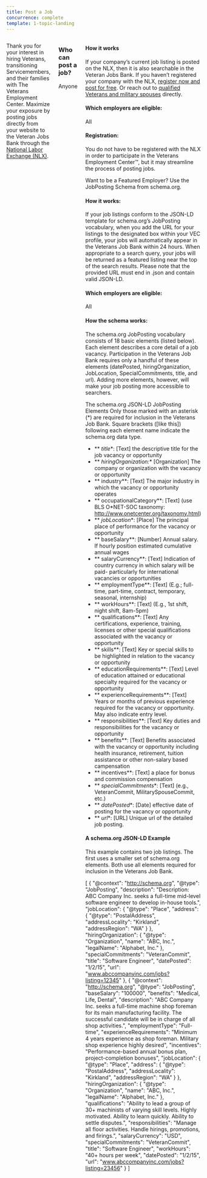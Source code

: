 ```yaml
---
title: Post a Job
concurrence: complete
template: 1-topic-landing
---
```


<div class="main" role="main" markdown="0">

<div class="section one" markdown="0">
<div class="primary" markdown="0">
<div class="row" markdown="0">
<div class="small-12 columns" markdown="0">

<div markdown="1">

Thank you for your interest in hiring Veterans, transitioning Servicemembers, and their families with The Veterans Employment Center. Maximize your exposure by posting jobs directly from your website to the Veteran Jobs Bank through the [National Labor Exchange (NLX)](https://us.jobs/postajobpartner.asp?partner=ebenefits). 

</div>

<div class="call-out" markdown="1">

### Who can post a job? 

Anyone

</div>

<div markdown="1">

#### How it works 

If your company’s current job listing is posted on the NLX, then it is also searchable in the Veteran Jobs Bank. If you haven’t registered your company with the NLX, [register now and post for free](https://us.jobs/postajobpartner.asp?partner=ebenefits). 
Or reach out to [qualified Veterans and military spouses](/_dummy-placeholder.html) directly.

#### Which employers are eligible:
All

#### Registration:

You do not have to be registered with the NLX in order to participate in the Veterans Employment Center™, but it may streamline the process of posting jobs.

Want to be a Featured Employer? Use the JobPosting Schema from schema.org.

#### How it works:

If your job listings conform to the JSON-LD template for schema.org’s JobPosting vocabulary, when you add the URL for your listings to the designated box within your VEC profile, your jobs will automatically appear in the Veterans Job Bank within 24 hours. When appropriate to a search query, your jobs will be returned as a featured listing near the top of the search results. Please note that the provided URL must end in .json and contain valid JSON-LD.

#### Which employers are eligible:

All

#### How the schema works:

The schema.org JobPosting vocabulary consists of 18 basic elements (listed below). Each element describes a core detail of a job vacancy. Participation in the Veterans Job Bank requires only a handful of these elements (datePosted, hiringOrganization, JobLocation, SpecialCommitments, title, and url). Adding more elements, however, will make your job posting more accessible to searchers.

The schema.org JSON-LD JobPosting Elements
Only those marked with an asterisk (*) are required for inclusion in the Veterans Job Bank. Square brackets ([like this]) following each element name indicate the schema.org data type.

- ** *title**: [Text] the descriptive title for the job vacancy or opportunity
- ** *hiringOrganization:** [Organization] The company or organization with the vacancy or opportunity
- ** industry**: [Text] The major industry in which the vacancy or opportunity operates
- ** occupationalCategory**: [Text] (use BLS O*NET-SOC taxonomy: http://www.onetcenter.org/taxonomy.html)
- ** *jobLocation**: [Place] The principal place of performance for the vacancy or opportunity
- ** baseSalary**: [Number] Annual salary. If hourly position estimated cumulative annual wages
- ** salaryCurrency**: [Text] Indication of country currency in which salary will be paid- particularly for international vacancies or opportunities
- ** employmentType**: [Text] (E.g.; full-time, part-time, contract, temporary, seasonal, internship)
- ** workHours**: [Text] (E.g., 1st shift, night shift, 8am-5pm)
- ** qualifications**: [Text] Any certifications, experience, training, licenses or other special qualifications associated with the vacancy or opportunity
- ** skills**: [Text] Key or special skills to be highlighted in relation to the vacancy or opportunity
- ** educationRequirements**: [Text] Level of education attained or educational specialty required for the vacancy or opportunity
- ** experienceRequirements**: [Text] Years or months of previous experience required for the vacancy or opportunity. May also indicate entry level.
- ** responsibilities**: [Text] Key duties and responsibilities for the vacancy or opportunity
- ** benefits**: [Text] Benefits associated with the vacancy or opportunity including health insurance, retirement, tuition assistance or other non-salary based campensation
- ** incentives**: [Text] a place for bonus and commission compensation
- ** *specialCommitments**: [Text] (e.g., VeteranCommit, MilitarySpouseCommit, etc.)
- ** *datePosted**: [Date] effective date of posting for the vacancy or opportunity
- ** *url**: [URL] Unique url of the detailed job posting.

#### A schema.org JSON-LD Example

This example contains two job listings. The first uses a smaller set of schema.org elements. Both use all elements required for inclusion in the Veterans Job Bank. 
          

[
  {
    "@context": "http://schema.org",
    "@type": "JobPosting",
    "description": "Description: ABC Company Inc. seeks a full-time mid-level software engineer to develop in-house tools.",
    "jobLocation": {
      "@type": "Place",
      "address": {
        "@type": "PostalAddress",
        "addressLocality": "Kirkland",
        "addressRegion": "WA"
      }
    },
    "hiringOrganization": {
      "@type": "Organization",
      "name": "ABC, Inc.",
      "legalName": "Alphabet, Inc."
    },
    "specialCommitments": "VeteranCommit",
    "title": "Software Engineer",
    "datePosted": "1/2/15",
    "url": "www.abccompanyinc.com/jobs?listing=12345"
  },
  {
    "@context": "http://schema.org",
    "@type": "JobPosting",
    "baseSalary": "100000",
    "benefits": "Medical, Life, Dental",
    "description": "ABC Company Inc. seeks a full-time machine shop foreman for its main manufacturing facility. The successful candidate will be in charge of all shop activities.",
    "employmentType": "Full-time",
    "experienceRequirements": "Minimum 4 years experience as shop foreman. Military shop experience highly desired",
    "incentives": "Performance-based annual bonus plan, project-completion bonuses",
    "jobLocation": {
      "@type": "Place",
      "address": {
        "@type": "PostalAddress",
        "addressLocality": "Kirkland",
        "addressRegion": "WA"
      }
    },
    "hiringOrganization": {
      "@type": "Organization",
      "name": "ABC, Inc.",
      "legalName": "Alphabet, Inc."
    },
    "qualifications": "Ability to lead a group of 30+ machinists of varying skill levels. Highly motivated. Ability to learn quickly. Ability to settle disputes.",
    "responsibilities": "Manage all floor activities. Handle hirings, promotions, and firings.",
    "salaryCurrency": "USD",
    "specialCommitments": "VeteranCommit",
    "title": "Software Engineer",
    "workHours": "40+ hours per week",
    "datePosted": "1/2/15",
    "url": "www.abccompanyinc.com/jobs?listing=23456"
  }
]


</pre>        
</div>
</div>
</div>
</div>
